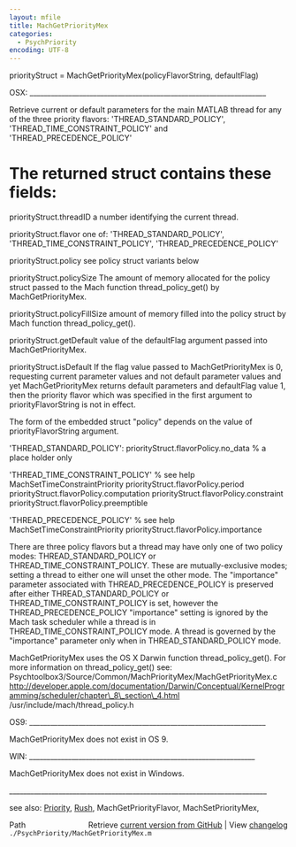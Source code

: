 ```yaml
---
layout: mfile
title: MachGetPriorityMex
categories:
  - PsychPriority
encoding: UTF-8
---
```


priorityStruct = MachGetPriorityMex\(policyFlavorString, defaultFlag\)

OSX: \_\_\_\_\_\_\_\_\_\_\_\_\_\_\_\_\_\_\_\_\_\_\_\_\_\_\_\_\_\_\_\_\_\_\_\_\_\_\_\_\_\_\_\_\_\_\_\_\_\_\_\_\_\_\_\_\_\_\_\_\_\_\_\_\_\_\_

Retrieve current or default parameters for the main MATLAB thread for any
of the  three priority flavors: 'THREAD\_STANDARD\_POLICY',
'THREAD\_TIME\_CONSTRAINT\_POLICY'  and 'THREAD\_PRECEDENCE\_POLICY'

# The returned struct contains these fields:

  priorityStruct.threadID
      a number identifying the current thread.

  priorityStruct.flavor
      one of: 'THREAD\_STANDARD\_POLICY', 'THREAD\_TIME\_CONSTRAINT\_POLICY',
      'THREAD\_PRECEDENCE\_POLICY'

  priorityStruct.policy
      see policy struct variants below

  priorityStruct.policySize
      The amount of memory allocated for the policy struct passed to the
      Mach function thread\_policy\_get\(\) by MachGetPriorityMex.

  priorityStruct.policyFillSize
      amount of memory filled into the  policy struct by
      Mach function thread\_policy\_get\(\).

  priorityStruct.getDefault
      value of the defaultFlag argument passed into MachGetPriorityMex.

  priorityStruct.isDefault
      If the flag value passed to MachGetPriorityMex is 0, requesting
      current parameter values and not default parameter values and yet
      MachGetPriorityMex returns default parameters and defaultFlag value
      1, then the priority flavor which was specified in the first
      argument to priorityFlavorString is not in effect.

The form of the embedded struct "policy" depends on the value of
priorityFlavorString argument.

'THREAD\_STANDARD\_POLICY':
    priorityStruct.flavorPolicy.no\_data    % a place holder only

'THREAD\_TIME\_CONSTRAINT\_POLICY'     % see help MachSetTimeConstraintPriority
    priorityStruct.flavorPolicy.period
    priorityStruct.flavorPolicy.computation
    priorityStruct.flavorPolicy.constraint
    priorityStruct.flavorPolicy.preemptible

'THREAD\_PRECEDENCE\_POLICY'          % see help MachSetTimeConstraintPriority
    priorityStruct.flavorPolicy.importance

There are three policy flavors but a thread may have only one of two
policy modes: THREAD\_STANDARD\_POLICY or THREAD\_TIME\_CONSTRAINT\_POLICY.
These are mutually-exclusive modes; setting a thread to either one will
unset the other mode.  The "importance" parameter associated with
THREAD\_PRECEDENCE\_POLICY is preserved after either THREAD\_STANDARD\_POLICY
or THREAD\_TIME\_CONSTRAINT\_POLICY is set, however the
THREAD\_PRECEDENCE\_POLICY "importance" setting is ignored by the Mach task
scheduler while a thread is in  THREAD\_TIME\_CONSTRAINT\_POLICY mode.  A
thread is governed by the "importance" parameter only when in
THREAD\_STANDARD\_POLICY mode.

MachGetPriorityMex uses the OS X Darwin function thread\_policy\_get\(\).
For more information on thread\_policy\_get\(\) see:
Psychtoolbox3/Source/Common/MachPriorityMex/MachGetPriorityMex.c
http://developer.apple.com/documentation/Darwin/Conceptual/KernelProgramming/scheduler/chapter\_8\_section\_4.html
/usr/include/mach/thread\_policy.h

OS9: \_\_\_\_\_\_\_\_\_\_\_\_\_\_\_\_\_\_\_\_\_\_\_\_\_\_\_\_\_\_\_\_\_\_\_\_\_\_\_\_\_\_\_\_\_\_\_\_\_\_\_\_\_\_\_\_\_\_\_\_\_\_\_\_\_\_\_

MachGetPriorityMex does not exist in OS 9.

WIN: \_\_\_\_\_\_\_\_\_\_\_\_\_\_\_\_\_\_\_\_\_\_\_\_\_\_\_\_\_\_\_\_\_\_\_\_\_\_\_\_\_\_\_\_\_\_\_\_\_\_\_\_\_\_\_\_\_\_\_\_\_\_\_\_

MachGetPriorityMex does not exist in Windows.

\_\_\_\_\_\_\_\_\_\_\_\_\_\_\_\_\_\_\_\_\_\_\_\_\_\_\_\_\_\_\_\_\_\_\_\_\_\_\_\_\_\_\_\_\_\_\_\_\_\_\_\_\_\_\_\_\_\_\_\_\_\_\_\_\_\_\_\_\_\_\_\_\_

see also: [Priority](/docs/Priority), [Rush](/docs/Rush), MachGetPriorityFlavor, MachSetPriorityMex,


<div class="code_header" style="text-align:right;">
  <span style="float:left;">Path&nbsp;&nbsp;</span> <span class="counter">Retrieve <a href=
  "https://raw.github.com/Psychtoolbox-3/Psychtoolbox-3/beta/./PsychPriority/MachGetPriorityMex.m">current version from GitHub</a> | View <a href=
  "https://github.com/Psychtoolbox-3/Psychtoolbox-3/commits/beta/./PsychPriority/MachGetPriorityMex.m">changelog</a></span>
</div>
<div class="code">
  <code>./PsychPriority/MachGetPriorityMex.m</code>
</div>
